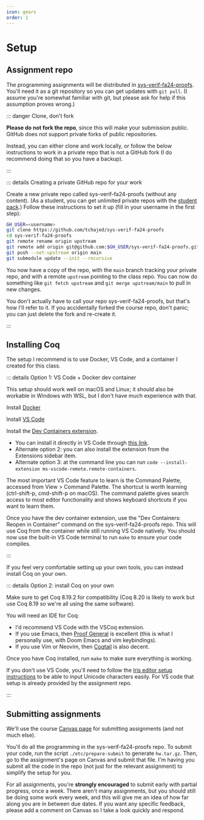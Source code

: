 ```yaml
---
icon: gears
order: 1
---
```


# Setup

## Assignment repo

The programming assignments will be distributed in [sys-verif-fa24-proofs](https://github.com/tchajed/sys-verif-fa24-proofs). You'll need it as a git repository so you can get updates with `git pull`. (I assume you're somewhat familiar with git, but please ask for help if this assumption proves wrong.)

::: danger Clone, don't fork

**Please do not fork the repo**, since this will make your submission public. GitHub does not support private forks of public repositories.

Instead, you can either clone and work locally, or follow the below instructions to work in a private repo that is not a GitHub fork (I do recommend doing that so you have a backup).

:::

::: details Creating a private GitHub repo for your work

Create a new private repo called sys-verif-fa24-proofs (without any content). (As a student, you can get unlimited private repos with the [student pack](https://education.github.com/pack/join).) Follow these instructions to set it up (fill in your username in the first step):

```bash
GH_USER=<username>
git clone https://github.com/tchajed/sys-verif-fa24-proofs
cd sys-verif-fa24-proofs
git remote rename origin upstream
git remote add origin git@github.com:$GH_USER/sys-verif-fa24-proofs.git
git push --set-upstream origin main
git submodule update --init --recursive
```

You now have a copy of the repo, with the `main` branch tracking your private repo, and with a remote `upstream` pointing to the class repo. You can now do something like `git fetch upstream` and `git merge upstream/main` to pull in new changes.

You don't actually have to call your repo sys-verif-fa24-proofs, but that's how I'll refer to it. If you accidentally forked the course repo, don't panic; you can just delete the fork and re-create it.

:::

## Installing Coq

The setup I recommend is to use Docker, VS Code, and a container I created for this class.

::: details Option 1: VS Code + Docker dev container

 This setup should work well on macOS and Linux; it should also be workable in Windows with WSL, but I don't have much experience with that.

Install [Docker](https://www.docker.com/get-started/)

Install [VS Code](https://code.visualstudio.com/)

Install the [Dev Containers extension](https://marketplace.visualstudio.com/items?itemName=ms-vscode-remote.remote-containers).

- You can install it directly in VS Code through [this link](vscode:extension/ms-vscode-remote.remote-containers).
- Alternate option 2: you can also install the extension from the Extensions sidebar item.
- Alternate option 3: at the command line you can run `code --install-extension ms-vscode-remote.remote-containers`.

The most important VS Code feature to learn is the Command Palette, accessed from View > Command Palette. The shortcut is worth learning (ctrl-shift-p, cmd-shift-p on macOS). The command palette gives search access to most editor functionality and shows keyboard shortcuts if you want to learn them.

Once you have the dev container extension, use the "Dev Containers: Reopen in Container" command on the sys-verif-fa24-proofs repo. This will use Coq from the container while still running VS Code natively. You should now use the built-in VS Code terminal to run `make` to ensure your code compiles.

:::

If you feel very comfortable setting up your own tools, you can instead install Coq on your own.

::: details Option 2: install Coq on your own

Make sure to get Coq 8.19.2 for compatibility (Coq 8.20 is likely to work but use Coq 8.19 so we're all using the same software).

You will need an IDE for Coq:

- I'd recommend VS Code with the VSCoq extension.
- If you use Emacs, then [Proof General](https://proofgeneral.github.io/) is excellent (this is what I personally use, with Doom Emacs and vim keybindings).
- If you use Vim or Neovim, then [Coqtail](https://github.com/whonore/Coqtail) is also decent.

Once you have Coq installed, run `make` to make sure everything is working.

If you don't use VS Code, you'll need to follow the [Iris editor setup instructions](https://gitlab.mpi-sws.org/iris/iris/-/blob/master/docs/editor.md?ref_type=heads) to be able to input Unicode characters easily. For VS code that setup is already provided by the assignment repo.

:::

## Submitting assignments

We'll use the course [Canvas page](https://canvas.wisc.edu/courses/425519) for submitting assignments (and not much else).

You'll do all the programming in the sys-verif-fa24-proofs repo. To submit your code, run the script `./etc/prepare-submit` to generate `hw.tar.gz`. Then, go to the assignment's page on Canvas and submit that file. I'm having you submit all the code in the repo (not just for the relevant assignment) to simplify the setup for you.

For all assignments, you're **strongly encouraged** to submit early with partial progress, once a week. There aren't many assignments, but you should still be doing some work every week, and this will give me an idea of how far along you are in between due dates. If you want any specific feedback, please add a comment on Canvas so I take a look quickly and respond.
